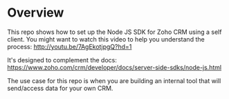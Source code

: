 # Overview

This repo shows how to set up the Node JS SDK for Zoho CRM using a self client. You might want to watch this video to help you understand the process:
http://youtu.be/7AgEkotjpgQ?hd=1

It's designed to complement the docs: https://www.zoho.com/crm/developer/docs/server-side-sdks/node-js.html

The use case for this repo is when you are building an internal tool that will send/access data for your own CRM.

